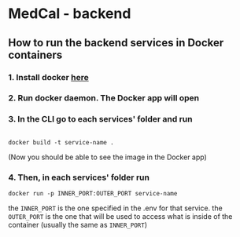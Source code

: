 # MedCal - backend

## How to run the backend services in Docker containers

### 1. Install docker [here](https://docs.docker.com/get-docker/)

### 2. Run docker daemon. The Docker app will open

### 3. In the CLI go to each services' folder and run

```

docker build -t service-name .

```

(Now you should be able to see the image in the Docker app)

### 4. Then, in each services' folder run

```
docker run -p INNER_PORT:OUTER_PORT service-name
```

the `INNER_PORT` is the one specified in the .env for that service.
the `OUTER_PORT` is the one that will be used to access what is inside of the container (usually the same as `INNER_PORT`)
